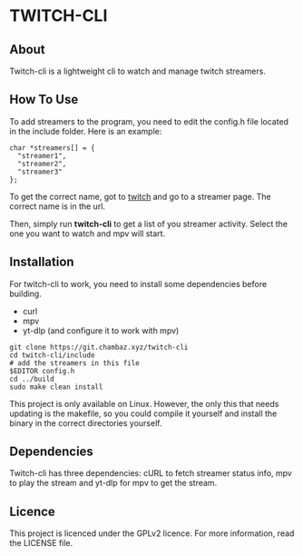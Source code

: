 TWITCH-CLI
=

About
-
Twitch-cli is a lightweight cli to watch and manage twitch streamers.

How To Use
-

To add streamers to the program, you need to edit the config.h file located in the include folder.
Here is an example:

```
char *streamers[] = {
  "streamer1",
  "streamer2",
  "streamer3"
};
```

To get the correct name, got to [twitch](https://www.twitch.tv) and go to a streamer page.
The correct name is in the url.

Then, simply run **twitch-cli** to get a list of you streamer activity. Select the one you want to watch and mpv will start. 

Installation
-

For twitch-cli to work, you need to install some dependencies before building.

- curl
- mpv
- yt-dlp (and configure it to work with mpv)

```
git clone https://git.chambaz.xyz/twitch-cli
cd twitch-cli/include
# add the streamers in this file
$EDITOR config.h
cd ../build
sudo make clean install
```

This project is only available on Linux. However, the only this that needs updating is the makefile, so you could compile it yourself and install the binary in the correct directories yourself.

Dependencies
-

Twitch-cli has three dependencies: cURL to fetch streamer status info, mpv to play the stream and yt-dlp for mpv to get the stream.

Licence
-

This project is licenced under the GPLv2 licence.
For more information, read the LICENSE file.

